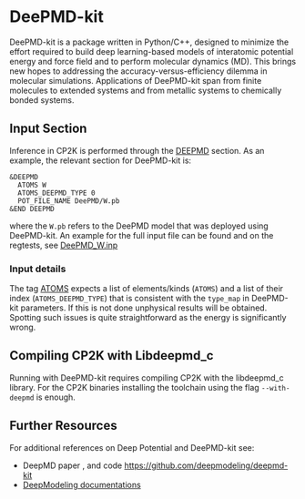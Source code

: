 # DeePMD-kit

DeePMD-kit is a package written in Python/C++, designed to minimize the effort required to build
deep learning-based models of interatomic potential energy and force field and to perform molecular
dynamics (MD). This brings new hopes to addressing the accuracy-versus-efficiency dilemma in
molecular simulations. Applications of DeePMD-kit span from finite molecules to extended systems and
from metallic systems to chemically bonded systems.

## Input Section

Inference in CP2K is performed through the
[DEEPMD](#CP2K_INPUT.FORCE_EVAL.MM.FORCEFIELD.NONBONDED.DEEPMD) section. As an example, the relevant
section for DeePMD-kit is:

```none
&DEEPMD
  ATOMS W
  ATOMS_DEEPMD_TYPE 0
  POT_FILE_NAME DeePMD/W.pb
&END DEEPMD
```

where the `W.pb` refers to the DeePMD model that was deployed using DeePMD-kit. An example for the
full input file can be found and on the regtests, see
[DeePMD_W.inp](https://github.com/cp2k/cp2k/blob/master/tests/Fist/regtest-deepmd/DeePMD_W.inp)

### Input details

The tag [ATOMS](#CP2K_INPUT.FORCE_EVAL.MM.FORCEFIELD.NONBONDED.DEEPMD.ATOMS) expects a list of
elements/kinds (`ATOMS`) and a list of their index (`ATOMS_DEEPMD_TYPE`) that is consistent with the
`type_map` in DeePMD-kit parameters. If this is not done unphysical results will be obtained.
Spotting such issues is quite straightforward as the energy is significantly wrong.

## Compiling CP2K with Libdeepmd_c

Running with DeePMD-kit requires compiling CP2K with the libdeepmd_c library. For the CP2K binaries
installing the toolchain using the flag `--with-deepmd` is enough.

## Further Resources

For additional references on Deep Potential and DeePMD-kit see:

- DeepMD paper [](#Wang2018), [](#Zeng2023) and code <https://github.com/deepmodeling/deepmd-kit>
- [DeepModeling documentations](https://docs.deepmodeling.com/)
